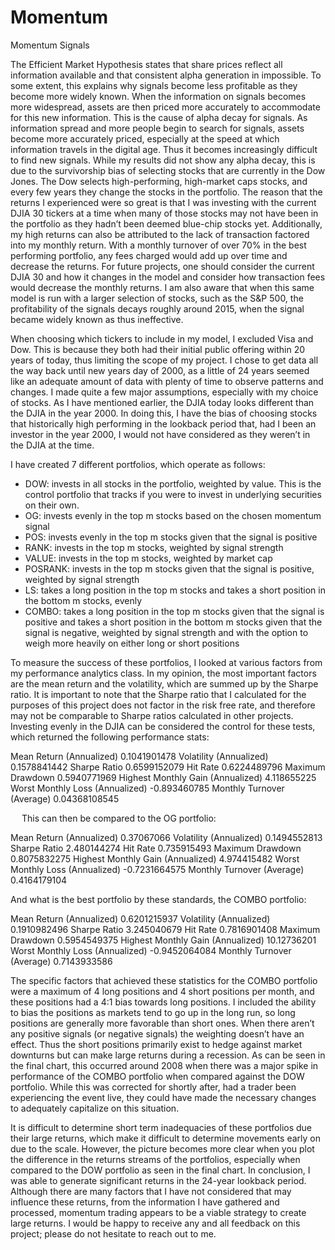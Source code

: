# Momentum

Momentum Signals

The Efficient Market Hypothesis states that share prices reflect all information available and that consistent alpha generation in impossible. To some extent, this explains why signals become less profitable as they become more widely known. When the information on signals becomes more widespread, assets are then priced more accurately to accommodate for this new information. This is the cause of alpha decay for signals. As information spread and more people begin to search for signals, assets become more accurately priced, especially at the speed at which information travels in the digital age. Thus it becomes increasingly difficult to find new signals. While my results did not show any alpha decay, this is due to the survivorship bias of selecting stocks that are currently in the Dow Jones. The Dow selects high-performing, high-market caps stocks, and every few years they change the stocks in the portfolio. The reason that the returns I experienced were so great is that I was investing with the current DJIA 30 tickers at a time when many of those stocks may not have been in the portfolio as they hadn’t been deemed blue-chip stocks yet. Additionally, my high returns can also be attributed to the lack of transaction factored into my monthly return. With a monthly turnover of over 70% in the best performing portfolio, any fees charged would add up over time and decrease the returns. For future projects, one should consider the current DJIA 30 and how it changes in the model and consider how transaction fees would decrease the monthly returns. I am also aware that when this same model is run with a larger selection of stocks, such as the S&P 500, the profitability of the signals decays roughly around 2015, when the signal became widely known as thus ineffective.

When choosing which tickers to include in my model, I excluded Visa and Dow. This is because they both had their initial public offering within 20 years of today, thus limiting the scope of my project. I chose to get data all the way back until new years day of 2000, as a little of 24 years seemed like an adequate amount of data with plenty of time to observe patterns and changes. I made quite a few major assumptions, especially with my choice of stocks. As I have mentioned earlier, the DJIA today looks different than the DJIA in the year 2000. In doing this, I have the bias of choosing stocks that historically high performing in the lookback period that, had I been an investor in the year 2000, I would not have considered as they weren’t in the DJIA at the time.

I have created 7 different portfolios, which operate as follows:
-	DOW: invests in all stocks in the portfolio, weighted by value. This is the control portfolio that tracks if you were to invest in 		underlying securities on their own.
-	OG: invests evenly in the top m stocks based on the chosen momentum signal
-	POS: invests evenly in the top m stocks given that the signal is positive
-	RANK: invests in the top m stocks, weighted by signal strength
-	VALUE: invests in the top m stocks, weighted by market cap
-	POSRANK: invests in the top m stocks given that the signal is positive, weighted by signal strength
-	LS: takes a long position in the top m stocks and takes a short position in the bottom m stocks, evenly
-	COMBO: takes a long position in the top m stocks given that the signal is positive and takes a short position in the bottom m stocks given 	that the signal is negative, weighted by signal strength and with the option to weigh more heavily on either long or short positions

To measure the success of these portfolios, I looked at various factors from my performance analytics class. In my opinion, the most important factors are the mean return and the volatility, which are summed up by the Sharpe ratio. It is important to note that the Sharpe ratio that I calculated for the purposes of this project does not factor in the risk free rate, and therefore may not be comparable to Sharpe ratios calculated in other projects. Investing evenly in the DJIA can be considered the control for these tests, which returned the following performance stats:

Mean Return (Annualized)	0.1041901478
Volatility (Annualized)	0.1578841442
Sharpe Ratio	0.6599152079
Hit Rate	0.6224489796
Maximum Drawdown	0.5940771969
Highest Monthly Gain (Annualized)	4.118655225
Worst Monthly Loss (Annualized)	-0.893460785
Monthly Turnover (Average)	0.04368108545

 
This can then be compared to the OG portfolio:

Mean Return (Annualized)	0.37067066
Volatility (Annualized)	0.1494552813
Sharpe Ratio	2.480144274
Hit Rate	0.735915493
Maximum Drawdown	0.8075832275
Highest Monthly Gain (Annualized)	4.974415482
Worst Monthly Loss (Annualized)	-0.7231664575
Monthly Turnover (Average)	0.4164179104

And what is the best portfolio by these standards, the COMBO portfolio:

Mean Return (Annualized)	0.6201215937
Volatility (Annualized)	0.1910982496
Sharpe Ratio	3.245040679
Hit Rate	0.7816901408
Maximum Drawdown	0.5954549375
Highest Monthly Gain (Annualized)	10.12736201
Worst Monthly Loss (Annualized)	-0.9452064084
Monthly Turnover (Average)	0.7143933586

The specific factors that achieved these statistics for the COMBO portfolio were a maximum of 4 long positions and 4 short positions per month, and these positions had a 4:1 bias towards long positions. I included the ability to bias the positions as markets tend to go up in the long run, so long positions are generally more favorable than short ones. When there aren’t any positive signals (or negative signals) the weighting doesn’t have an effect. Thus the short positions primarily exist to hedge against market downturns but can make large returns during a recession. As can be seen in the final chart, this occurred around 2008 when there was a major spike in performance of the COMBO portfolio when compared against the DOW portfolio. While this was corrected for shortly after, had a trader been experiencing the event live, they could have made the necessary changes to adequately capitalize on this situation.

It is difficult to determine short term inadequacies of these portfolios due their large returns, which make it difficult to determine movements early on due to the scale. However, the picture becomes more clear when you plot the difference in the returns streams of the portfolios, especially when compared to the DOW portfolio as seen in the final chart.
In conclusion, I was able to generate significant returns in the 24-year lookback period. Although there are many factors that I have not considered that may influence these returns, from the information I have gathered and processed, momentum trading appears to be a viable strategy to create large returns. I would be happy to receive any and all feedback on this project; please do not hesitate to reach out to me.

